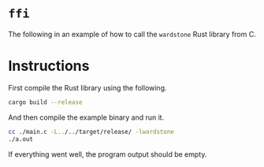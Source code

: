 # `ffi`

The following in an example of how to call the `wardstone` Rust library from C.

# Instructions

First compile the Rust library using the following.

```bash
cargo build --release
```

And then compile the example binary and run it.

```bash
cc ./main.c -L../../target/release/ -lwardstone 
./a.out
```

If everything went well, the program output should be empty.
